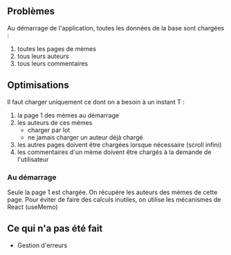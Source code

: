 ## Problèmes

Au démarrage de l'application, toutes les données de la base sont chargées :

1. toutes les pages de mèmes
2. tous leurs auteurs
3. tous leurs commentaires

## Optimisations

Il faut charger uniquement ce dont on a besoin à un instant T :

1. la page 1 des mèmes au démarrage
2. les auteurs de ces mèmes
   - charger par lot
   - ne jamais charger un auteur déjà chargé
3. les autres pages doivent être chargées lorsque nécessaire (scroll infini)
4. les commentaires d'un mème doivent être chargés à la demande de l'utilisateur

### Au démarrage

Seule la page 1 est chargée. On récupère les auteurs des mèmes de cette page. Pour éviter de faire des calculs inutiles, on utilise les mécanismes de React (useMemo)

## Ce qui n'a pas été fait

- Gestion d'erreurs

